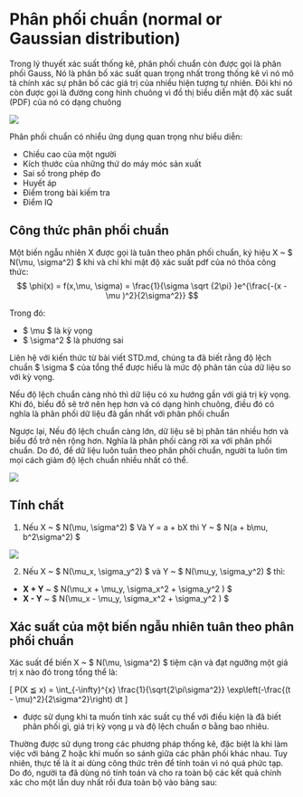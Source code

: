 # Phân phối chuẩn (normal or Gaussian distribution)
Trong lý thuyết xác suất thống kê, phân phối chuẩn còn được gọi là phân phối Gauss, Nó là phân bố xác suất quan trọng nhất trong thống kê vì nó mô tả chính xác sự phân bố các giá trị của nhiều hiện tượng tự nhiên. Đôi khi nó còn được gọi là đường cong hình chuông vì đồ thị biểu diễn mật độ xác suất (PDF) của nó có dạng chuông

![](/pictures/NormalDistribution.jpg)

Phân phối chuẩn có nhiểu ứng dụng quan trọng như biểu diễn:
- Chiều cao của một người
- Kích thước của những thứ do máy móc sản xuất
- Sai số trong phép đo
- Huyết áp
- Điểm trong bài kiếm tra
- Điểm IQ

## Công thức phân phối chuẩn
Một biến ngẫu nhiên X được gọi là tuân theo phân phối chuẩn, ký hiệu  X ~  $ N(\mu, \sigma^2) $ khi và chỉ khi mật độ xác suất pdf của nó thỏa công thức:
    $$ \phi(x) = f(x,\mu, \sigma) = \frac{1}{\sigma \sqrt {2\pi} }e^{\frac{-(x - \mu )^2}{2\sigma^2}}  $$

Trong đó:
-   $ \mu $ là kỳ vọng
-   $ \sigma^2 $ là phương sai

Liên hệ với kiến thức từ bài viết STD.md, chúng  ta đã biết rằng độ lệch chuẩn $ \sigma $ của tổng thể được hiểu là mức độ phân tán của dữ liệu so với kỳ vọng.

Nếu độ lệch chuẩn càng nhỏ thì dữ liệu có xu hướng gần với giá trị kỳ vọng. Khi đó, biểu đồ sẽ trở nên hẹp hơn và có dạng hình chuông, điều đó có nghĩa là phân phối dữ liệu đã gần nhất với phân phối chuẩn

Ngược lại, Nếu độ lệch chuẩn càng lớn, dữ liệu sẽ bị phân tán nhiều hơn và biểu đồ trở nên rộng hơn. Nghĩa là phân phối càng rời xa với phân phối chuẩn. Do đó, để dữ liệu luôn tuân theo phân phối chuẩn, người ta luôn tìm mọi cách giảm độ lệch chuẩn nhiều nhất có thể.

![](/pictures/standard-deviation.png)

## Tính chất 
1. Nếu X ~ $ N(\mu, \sigma^2) $  Và Y = a + bX  thì Y ~ $ N(a + b\mu,  b^2\sigma^2) $

![](/pictures/transformation.png)

2. Nếu X ~ $ N(\mu_x, \sigma_y^2) $ và Y ~ $ N(\mu_y, \sigma_y^2) $ thì:
- __X + Y__ ~ $ N(\mu_x + \mu_y, \sigma_x^2 + \sigma_y^2 ) $
- __X - Y__ ~ $ N(\mu_x - \mu_y, \sigma_x^2 + \sigma_y^2 ) $


## Xác suất của một biến ngẫu nhiên tuân theo phân phối chuẩn

Xác suất để biến X ~ $ N(\mu, \sigma^2) $ tiệm cận và đạt ngưỡng một giá trị x nào đó trong tổng thể là:

\[ P(X ≦ x) = \int_{-\infty}^{x} \frac{1}{\sqrt{2\pi\sigma^2}} \exp\left(-\frac{(t - \mu)^2}{2\sigma^2}\right) dt \]
 

- được sử dụng khi ta muốn tính xác suất cụ thể với điều kiện là đã biết phân phối gì, giá trị kỳ vọng μ và độ lệch chuẩn σ bằng bao nhiêu.

Thường được sử dụng trong các phương pháp thống kê, đặc biệt là khi làm việc với bảng Z hoặc khi muốn so sánh giữa các phân phối khác nhau.
Tuy nhiên, thực tế là ít ai dùng công thức trên để tính toán vì nó quá phức tạp. Do đó, người ta đã dùng nó tính toán và cho ra toàn bộ các kết quả chính xác cho một lần duy nhất rồi đưa toàn bộ vào bảng sau:


